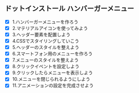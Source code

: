 ## ドットインストール ハンバーガーメニュー
- [x] 1.ハンバーガーメニューを作ろう
- [x] 2.マテリアルアイコンを使ってみよう
- [x] 3.ヘッダー要素を配置しよう
- [x] 4.CSSでスタイリングしていこう
- [x] 5.ヘッダーのスタイルを整えよう
- [x] 6.スマートフォン用のメニューを作ろう
- [x] 7.メニューのスタイルを整えよう
- [x] 8.クリックイベントを設定しよう
- [x] 9.クリックしたらメニューを表示しよう
- [x] 10.メニューを閉じられるようにしよう
- [x] 11.アニメーションの設定を完成させよう